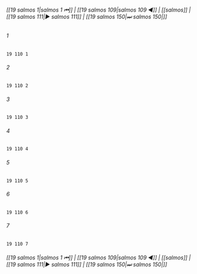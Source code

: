 
###### [[19 salmos 1|salmos 1 ⏮]] | [[19 salmos 109|salmos 109 ◀]] | [[salmos]] | [[19 salmos 111|▶ salmos 111]] | [[19 salmos 150|⏭ salmos 150|]]

###### 1
``` verse
19 110 1 
```
###### 2
``` verse
19 110 2 
```
###### 3
``` verse
19 110 3 
```
###### 4
``` verse
19 110 4 
```
###### 5
``` verse
19 110 5 
```
###### 6
``` verse
19 110 6 
```
###### 7
``` verse
19 110 7 
```

###### [[19 salmos 1|salmos 1 ⏮]] | [[19 salmos 109|salmos 109 ◀]] | [[salmos]] | [[19 salmos 111|▶ salmos 111]] | [[19 salmos 150|⏭ salmos 150|]]

